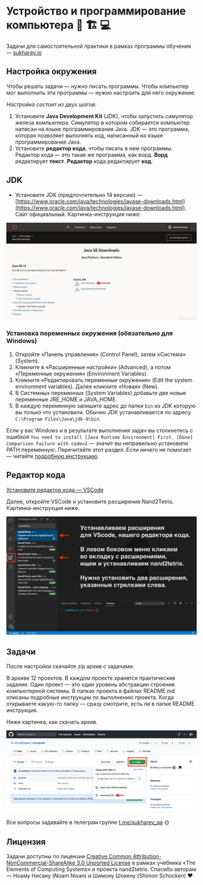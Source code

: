 # Устройство и программирование компьютера 🧮 🏗 💻

Задачи для самостоятельной практики в рамках программы обучения — [sukharev.io](https://www.sukharev.io)

## Настройка окружения

Чтобы решать задачи — нужно писать программы. Чтобы компьютер мог выполнить эти программы — нужно настроить для него окружение.

_Настройка состоит из двух шагов:_

1. Установите **Java Development Kit** (JDK), чтобы запустить симулятор железа компьютера. Симулятор в котором собирается компьютер написан на языке программирования Java. JDK — это программа, которая позволяет выполнять код, написанный на языке программирования Java.
2. Установите **редактор кода**, чтобы писать в нем программы. Редактор кода — это такая же программа, как ворд. **Ворд** редактирует **текст**. **Редактор** кода редактирует **код**.

## JDK

- Установите JDK (предпочтительно 14 версию) — [https://www.oracle.com/java/technologies/javase-downloads.html](https://www.oracle.com/java/technologies/javase-downloads.html). Сайт официальный. Картинка-инструкция ниже:

![Instruction how to download JDK](./img/how2download-jdk.png)

### Установка переменных окружения (обязательно для Windows)

1. Откройте «Панель управления» (Control Panel), затем «Система» (System).
2. Кликните в «Расширенные настройки» (Advanced), а потом «Переменные окружения» (Environment Variables).
3. Кликните «Редактировать переменные окружения» (Edit the system environment variables). Далее кликните «Новая» (New).
4. В Системных переменных (System Variables) добавьте две новые переменные JRE_HOME и JAVA_HOME.
5. В каждую переменную запишите адрес до папки `bin` из JDK которую вы только что установили. Обычно JDK устанавливается по адресу `C:\Program Files\Java\jdk-9\bin`.

Если у вас Windows и в результате выполнения задач вы столкнетесь с ошибкой `You need to install [Java Runtime Environment] First. [Done] Comparison Failure with code=2` — значит вы неправильно установили PATH переменную. Перечитайте этот раздел. Если ничего не помогает — читайте [подробную инструкцию](https://docs.oracle.com/javase/9/install/installation-jdk-and-jre-microsoft-windows-platforms.htm#JSJIG-GUID-96EB3876-8C7A-4A25-9F3A-A2983FEC016A).

## Редактор кода

[Установите редактор кода — VSCode](https://code.visualstudio.com/download)

Далее, откройте VSCode и установите расширения Nand2Tetris. Картинка-инструкция ниже.

![Instruction how to download vscode extensions for nand2tetris](./img/how2download-vscode_extensions.png)

## Задачи

После настройки скачайте zip архив с задачами.

В архиве 12 проектов. В каждом проекте хранятся практические задания. Один проект — это один уровень абстракции строения компьютерной системы. В папках проекта в файлах README.md описаны подробные инструкции по выполнению проекта. Когда открываете какую-то папку — сразу смотрите, есть ли в папке README инструкция.

Ниже картинка, как скачать архив.

![Instruction how to download repo manually](./img/instruction.png)

Все вопросы задавайте в телеграм группе [t.me/sukharev_qa](https://www.t.me/sukharev_qa) 🌞

## Лицензия

Задачи доступны по лицензии [Creative Common Attribution-NonCommercial-ShareAlike 3.0 Unported License](https://creativecommons.org/licenses/by-nc-sa/3.0/) в рамках учебника «The Elements of Computing Systems» и проекта nand2tetris. Спасибо авторам — Ноаму Нисану (Noam Nisan) и Шимону Шокену (Shimon Schocken) ❤️
